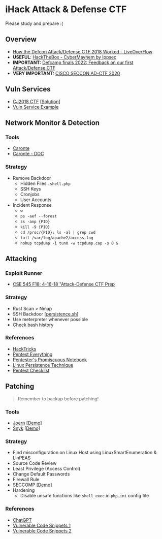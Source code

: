 # iHack Attack & Defense CTF
Please study and prepare :(

## Overview
- [How the Defcon Attack/Defense CTF 2018 Worked - LiveOverFlow](https://www.youtube.com/watch?v=RkaLyji9pNs)
- **USEFUL**: [HackTheBox - CyberMayhem by Ippsec](https://www.youtube.com/watch?v=o42dgCOBkRk)
- **IMPORTANT:** [Defcamp finals 2022: Feedback on our first Attack/Defense CTF](https://www.riskinsight-wavestone.com/en/2022/11/defcamp-finals-2022-feedback-on-our-first-attack-defense-ctf/)
- **VERY IMPORTANT:** [CISCO SECCON AD-CTF 2020](https://medium.com/csictf/cisco-seccon-2020-ad-ctf-2614b27f387a)

## Vuln Services
- [CJ2018 CTF](https://github.com/farisv/CJ2018-Final-CTF) [[Solution](https://rhamaa.github.io/post/2018/10/17/Cyber-Jawara-2018-Final-Web-Exploitation/)]
- [Vuln Service Example](https://github.com/oldeurope/rwthctf2012/tree/master/services)

## Network Monitor & Detection
### Tools
- [Caronte](https://github.com/eciavatta/caronte)
- [Caronte - DOC](https://app.swaggerhub.com/apis-docs/eciavatta/caronte/WIP#/)

### Strategy

- Remove Backdoor
  - Hidden Files `.shell.php`
  - SSH Keys
  - Cronjobs
  - User Accounts
- Incident Response
  - `w`
  - `ps -aef --forest`
  - `ss -anp {PID}`   
  - `kill -9 {PID}`
  - `cd /proc/{PID}; ls -al | grep cwd`
  - `tail /var/log/apache2/access.log`
  - `nohup tcpdump -i tun0 -w tcpdump.cap -s 0 &`

## Attacking
### Exploit Runner
- [CSE 545 F18: 4-16-18 "Attack-Defense CTF Prep](https://github.com/AchyuthaBharadwaj/PCTF)

### Strategy
- Rust Scan > Nmap
- SSH Backdoor [[persistence.sh](persistence.sh)]
- Use meterpreter whenever possible
- Check bash history

### References
- [HackTricks](https://book.hacktricks.xyz/welcome/readme)
- [Pentest Everything](https://viperone.gitbook.io/pentest-everything/)
- [Pentester's Promiscuous Notebook](https://ppn.snovvcrash.rocks/)
- [Linux Persistence Technique](https://www.linode.com/docs/guides/linux-red-team-persistence-techniques/)
- [Pentest Checklist](https://systemweakness.com/basic-pentesting-cheat-sheet-c43e1647c753)

## Patching
> Remember to backup before patching!
### Tools
- [Joern](https://github.com/joernio/joern) [[Demo](https://www.youtube.com/watch?v=qtGRNb_2Khs)]
- [Snyk](https://github.com/snyk/) [[Demo](https://www.youtube.com/watch?v=tyL3Ouais1c)]

### Strategy
- Find misconfiguration on Linux Host using LinuxSmartEnumeration & LinPEAS
- Source Code Review
- Least Privilege (Access Control)
- Change Default Passwords
- Firewall Rule
- SECCOMP [[Demo](https://attackdefense.com/challengedetailsnoauth?cid=1826)]
- Hardening
  - Disable unsafe functions like `shell_exec` in `php.ini` config file

### References
- [ChatGPT](https://chat.openai.com/chat)
- [Vulnerable Code Snippets 1](https://github.com/snoopysecurity/Vulnerable-Code-Snippets)
- [Vulnerable Code Snippets 2](https://github.com/yeswehack/vulnerable-code-snippets)
